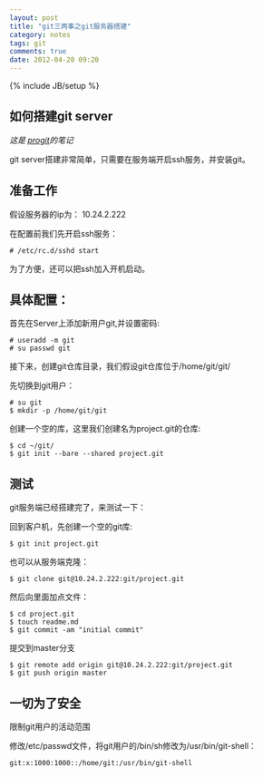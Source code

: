 ```yaml
---
layout: post
title: "git三两事之git服务器搭建"
category: notes
tags: git
comments: true
date: 2012-04-20 09:20
---
```

{% include JB/setup %}


## 如何搭建git server

*这是 [progit][]的笔记*

git server搭建非常简单，只需要在服务端开启ssh服务，并安装git。

## 准备工作

假设服务器的ip为： 10.24.2.222

在配置前我们先开启ssh服务：

	# /etc/rc.d/sshd start

为了方便，还可以把ssh加入开机启动。

## 具体配置：

首先在Server上添加新用户git,并设置密码:

	# useradd -m git
	# su passwd git

接下来，创建git仓库目录，我们假设git仓库位于/home/git/git/

先切换到git用户：

	# su git
	$ mkdir -p /home/git/git
	
创建一个空的库，这里我们创建名为project.git的仓库:

	$ cd ~/git/
	$ git init --bare --shared project.git
	
## 测试
	
git服务端已经搭建完了，来测试一下：

回到客户机，先创建一个空的git库:

	$ git init project.git

也可以从服务端克隆：

	$ git clone git@10.24.2.222:git/project.git
	
然后向里面加点文件：

	$ cd project.git
	$ touch readme.md
	$ git commit -am "initial commit"

提交到master分支	

	$ git remote add origin git@10.24.2.222:git/project.git
	$ git push origin master
	
## 一切为了安全

限制git用户的活动范围

修改/etc/passwd文件，将git用户的/bin/sh修改为/usr/bin/git-shell：

	git:x:1000:1000::/home/git:/usr/bin/git-shell


	
	
[progit]:http://progit.org/book/zh/ch4-0.html
